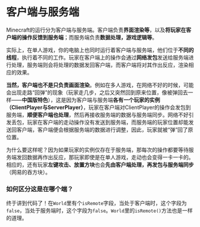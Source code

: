 # 客户端与服务端

Minecraft的运行分为客户端与服务端。客户端负责**界面渲染等**，以及**将玩家在客户端的操作反馈到服务端**；而服务端负责**数据处理，游戏逻辑等**。

实际上，在单人游戏，你的电脑上也同时运行着客户端与服务端，他们位于**不同的线程**，执行着不同的工作。玩家在客户端上的操作会通过**网络发包**发送给服务端进行处理，服务端则会将处理的数据发回客户端，而客户端将对其作出反应，渲染相应的效果。

**当然，客户端也不是只负责画面渲染**。例如在多人游戏，在网络不好的时候，可能会出现走路“回弹”的现象（玩家走几步，之后又突然回到原来位置，像被弹回去一样——**中国版特色**），这是因为客户端与服务端**各有一个玩家的实例（ClientPlayer与ServerPlayer）**，玩家在客户端对ClientPlayer的操作会发包到服务端，**顺便客户端也处理**，然后再接收服务端的数据与服务端同步。网络不好引发丢包，玩家在客户端的走动操作没有发送到服务端，而服务端的玩家位置却能发送回客户端，客户端便会根据服务端的数据进行调整，因此，玩家就被“弹”回了原位置。

为什么要这样呢？因为如果玩家的实例仅存在于服务端，那每次的操作都要等待服务端发回数据再作出反应，那玩家即使是在单人游戏，走动也会变得一卡一卡的。相应的，还有玩家**左键攻击、放置方块**也会**先由客户端处理，再发包与服务端同步**（网易的吞方块）。

### 如何区分这是在哪个端？

终于讲到代码了！在`World`里有个`isRemote`字段，当处于客户端时，这个字段为`false`，当处于服务端时，这个字段为`false`。`World`里的`isRemote()`方法也是一样的道理。